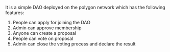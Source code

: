 It is a simple DAO deployed on the polygon network which has the following features: 

1. People can apply for joining the DAO 
2. Admin can approve membership 
3. Anyone can create a proposal 
4. People can vote on proposal 
5. Admin can close the voting process and declare the result
